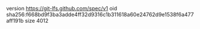 version https://git-lfs.github.com/spec/v1
oid sha256:f668bd9f3ba3adde4ff32d9316c1b311618a60e24762d9e1538f6a477aff191b
size 4012
